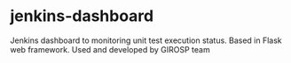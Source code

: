# jenkins-dashboard
Jenkins dashboard to monitoring unit test execution status. Based in Flask web framework. Used and developed by GIROSP team
